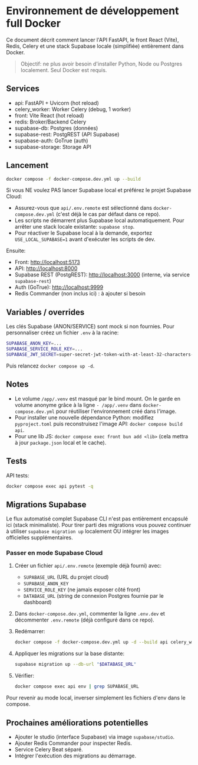 # Environnement de développement full Docker

Ce document décrit comment lancer l'API FastAPI, le front React (Vite), Redis, Celery et une stack Supabase locale (simplifiée) entièrement dans Docker.

> Objectif: ne plus avoir besoin d'installer Python, Node ou Postgres localement. Seul Docker est requis.

## Services

- api: FastAPI + Uvicorn (hot reload)
- celery_worker: Worker Celery (debug, 1 worker)
- front: Vite React (hot reload)
- redis: Broker/Backend Celery
- supabase-db: Postgres (données)
- supabase-rest: PostgREST (API Supabase)
- supabase-auth: GoTrue (auth)
- supabase-storage: Storage API

## Lancement

```bash
docker compose -f docker-compose.dev.yml up --build
```

Si vous NE voulez PAS lancer Supabase local et préférez le projet Supabase Cloud:

- Assurez-vous que `api/.env.remote` est sélectionné dans `docker-compose.dev.yml` (c'est déjà le cas par défaut dans ce repo).
- Les scripts ne démarrent plus Supabase local automatiquement. Pour arrêter une stack locale existante: `supabase stop`.
- Pour réactiver le Supabase local à la demande, exportez `USE_LOCAL_SUPABASE=1` avant d'exécuter les scripts de dev.

Ensuite:

- Front: <http://localhost:5173>
- API: <http://localhost:8000>
- Supabase REST (PostgREST): <http://localhost:3000> (interne, via service `supabase-rest`)
- Auth (GoTrue): <http://localhost:9999>
- Redis Commander (non inclus ici) : à ajouter si besoin

## Variables / overrides

Les clés Supabase (ANON/SERVICE) sont mock si non fournies. Pour personnaliser créez un fichier `.env` à la racine:

```bash
SUPABASE_ANON_KEY=... 
SUPABASE_SERVICE_ROLE_KEY=...
SUPABASE_JWT_SECRET=super-secret-jwt-token-with-at-least-32-characters-long
```

Puis relancez `docker compose up -d`.

## Notes

- Le volume `/app/.venv` est masqué par le bind mount. On le garde en volume anonyme grâce à la ligne `- /app/.venv` dans `docker-compose.dev.yml` pour réutiliser l'environnement créé dans l'image.
- Pour installer une nouvelle dépendance Python: modifiez `pyproject.toml` puis reconstruisez l'image API: `docker compose build api`.
- Pour une lib JS: `docker compose exec front bun add <lib>` (cela mettra à jour `package.json` local et le cache).

## Tests

API tests:

```bash
docker compose exec api pytest -q
```

## Migrations Supabase

Le flux automatisé complet Supabase CLI n'est pas entièrement encapsulé ici (stack minimaliste). Pour tirer parti des migrations vous pouvez continuer à utiliser `supabase migration up` localement OU intégrer les images officielles supplémentaires.

### Passer en mode Supabase Cloud

1. Créer un fichier `api/.env.remote` (exemple déjà fourni) avec:
	- `SUPABASE_URL` (URL du projet cloud)
	- `SUPABASE_ANON_KEY`
	- `SERVICE_ROLE_KEY` (ne jamais exposer côté front)
	- `DATABASE_URL` (string de connexion Postgres fournie par le dashboard)
2. Dans `docker-compose.dev.yml`, commenter la ligne `.env.dev` et décommenter `.env.remote` (déjà configuré dans ce repo).
3. Redémarrer:

	```bash
	docker compose -f docker-compose.dev.yml up -d --build api celery_worker
	```

4. Appliquer les migrations sur la base distante:

	```bash
	supabase migration up --db-url "$DATABASE_URL"
	```

5. Vérifier:

	```bash
	docker compose exec api env | grep SUPABASE_URL
	```

Pour revenir au mode local, inverser simplement les fichiers d'env dans le compose.

## Prochaines améliorations potentielles

- Ajouter le studio (interface Supabase) via image `supabase/studio`.
- Ajouter Redis Commander pour inspecter Redis.
- Service Celery Beat séparé.
- Intégrer l'exécution des migrations au démarrage.
